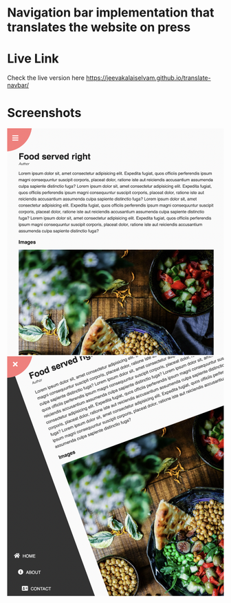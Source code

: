 # Navigation bar implementation that translates the website on press

# Live Link

Check the live version here <https://jeevakalaiselvam.github.io/translate-navbar/>

# Screenshots

![Scrrenshot 1](screens/screen1.png)
![Scrrenshot 2](screens/screen2.png)
